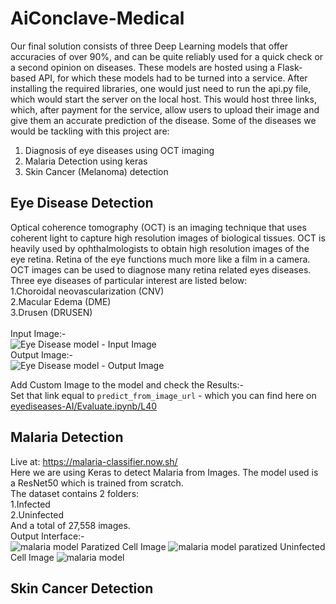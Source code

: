# AiConclave-Medical
Our final solution consists of three Deep Learning models that offer accuracies of
over 90%, and can be quite reliably used for a quick check or a second opinion on
diseases. These models are hosted using a Flask-based API, for which these
models had to be turned into a service.
After installing the required libraries, one would just need to run the api.py file,
which would start the server on the local host. This would host three links, which,
after payment for the service, allow users to upload their image and give them an
accurate prediction of the disease.
Some of the diseases we would be tackling with this project are:
1.	Diagnosis of eye diseases using OCT imaging
2.	Malaria Detection using keras
3.	Skin Cancer (Melanoma) detection

## Eye Disease Detection
Optical coherence tomography (OCT) is an imaging technique that uses coherent light to capture high resolution images of biological tissues. OCT is heavily used by ophthalmologists to obtain high resolution images of the eye retina. Retina of the eye functions much more like a film in a camera. OCT images can be used to diagnose many retina related eyes diseases. Three eye diseases of  particular interest are listed below:<br>
    1.Choroidal neovascularization (CNV)<br>
    2.Macular Edema (DME)<br>
    3.Drusen (DRUSEN)<br><br>
Input Image:-<br>
![Eye Disease model - Input Image](https://raw.githubusercontent.com/sarthaksahni1/AiConclave-Medical/master/images/NORMAL-2038-3.jpeg)<br>
Output Image:-<br>
![Eye Disease model - Output Image](https://raw.githubusercontent.com/sarthaksahni1/AiConclave-Medical/master/images/index.png)<br>

Add Custom Image to the model and check the Results:- <br>
Set that link equal to `predict_from_image_url` - which you can find here on [eyediseases-AI/Evaluate.ipynb/L40](https://github.com/sarthaksahni1/AiConclave-Medical/blob/master/eyediseases-AI/Evaluate.ipynb#L40)
<br>
## Malaria Detection
Live at: https://malaria-classifier.now.sh/
<br>
Here we are using Keras to detect Malaria from Images. The model used is a ResNet50 which is trained from scratch.<br>
The dataset contains 2 folders:<br>
 1.Infected<br>
 2.Uninfected<br>
And a total of 27,558 images.<br>
Output Interface:-<br>
![malaria model](https://raw.githubusercontent.com/sarthaksahni1/AiConclave-Medical/master/images/Malaria%20Screen.PNG)
Paratized Cell Image
![malaria model paratized](https://storage.googleapis.com/kagglesdsdata/datasets%2F87153%2F200743%2Fcell_images%2Fcell_images%2FParasitized%2FC100P61ThinF_IMG_20150918_144104_cell_163.png?GoogleAccessId=datasets-dataviewer@kaggle-161607.iam.gserviceaccount.com&Expires=1545725934&Signature=GdyL85KBDVvcXBDhYLCdSq84CPAW0Ow0tkB%2Fy0w429iwTP6bE7CdZEut6QBjOS57vr1F88rVSYbH9X19PB9fAWjCg99J4%2BEiKMabLTkYlDhKkOqAwBnDzJPnZjr6mmQ21Tt%2B1DUBZxXc%2BaQJ9SyfjQPjgyCNOXgAq1CMrOmhHuyFQ3PoJgNHUp%2FnvrGQBrH2r78hsxIrkuItW3W1jRCGA5qOMXiE4EFlYZGVrEH1r4u7b6ZgOzGerudj0eBlLWQtdeWc4CeLq9daVt6U80rBDUNVoKJED6rTlJHSxLmU4qRMNxUGNmXTqLaJ%2BvVlzkOgal2%2BaF1885Pz2klp%2FqnaYA%3D%3D)
Uninfected Cell Image
![malaria model](https://storage.googleapis.com/kagglesdsdata/datasets%2F87153%2F200743%2Fcell_images%2Fcell_images%2FUninfected%2FC100P61ThinF_IMG_20150918_144104_cell_131.png?GoogleAccessId=datasets-dataviewer@kaggle-161607.iam.gserviceaccount.com&Expires=1545719681&Signature=eEsY0PEoKz%2Fn%2BVJpmksRbREELtdXsMwIWQS6WbxDfLVbVxunla4HmoRgcmsS3ZP3VHavwXM13nWy%2BG0fsVRDR2NIwtGISgm5mIOan6gkrnaWLGW1IJONHuguBAnLTgayX1S7szp%2F9LJxk5oHKixNNE2enqQuhgXejMTVtByDFYeJbKsRDF1LMX1DpbmyzLn9%2FvXEyQyOZrGCWduCLSivbarTJnTB5PIzXvYKvvZFRgzb5q2z03w%2FgigOT%2FF4%2BAE%2BGIsTRckKlTqF%2FTu%2B7FNw0LvZOy6E%2B6D%2FAXnLnmy6bDWUuW3qtJejK%2FuZTJh0pFiYRODp9KML7UujdB6eysao4Q%3D%3D)
## Skin Cancer Detection
